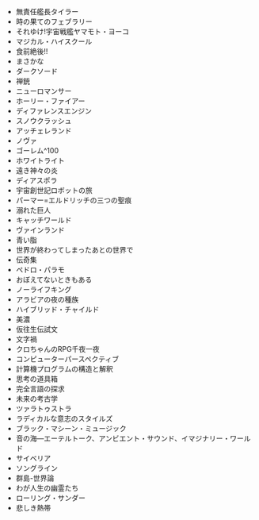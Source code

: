 * 無責任艦長タイラー
* 時の果てのフェブラリー
* それゆけ!宇宙戦艦ヤマモト・ヨーコ
* マジカル・ハイスクール
* 食前絶後!!
* まさかな
* ダークソード
* 禅銃
* ニューロマンサー
* ホーリー・ファイアー
* ディファレンスエンジン
* スノウクラッシュ
* アッチェレランド
* ノヴァ
* ゴーレム^100
* ホワイトライト
* 遠き神々の炎
* ディアスポラ
* 宇宙創世記ロボットの旅
* パーマー=エルドリッチの三つの聖痕
* 溺れた巨人
* キャッチワールド
* ヴァインランド
* 青い脂
* 世界が終わってしまったあとの世界で
* 伝奇集
* ペドロ・パラモ
* おぼえてないときもある
* ノーライフキング
* アラビアの夜の種族
* ハイブリッド・チャイルド
* 美濃
* 仮往生伝試文
* 文字禍
* クロちゃんのRPG千夜一夜
* コンピューターパースペクティブ
* 計算機プログラムの構造と解釈
* 思考の道具箱
* 完全言語の探求
* 未来の考古学
* ツァラトゥストラ
* ラディカルな意志のスタイルズ
* ブラック・マシーン・ミュージック
* 音の海―エーテルトーク、アンビエント・サウンド、イマジナリー・ワールド
* サイベリア
* ソングライン
* 群島-世界論
* わが人生の幽霊たち
* ローリング・サンダー
* 悲しき熱帯
